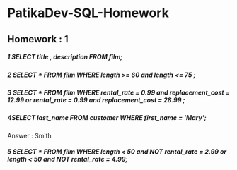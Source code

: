 # PatikaDev-SQL-Homework

## Homework : 1

#####  1  SELECT title , description FROM film;

#####  2 SELECT * FROM film WHERE length >= 60 and length <= 75 ;

##### 3 SELECT * FROM film WHERE rental_rate = 0.99 and replacement_cost = 12.99 or rental_rate = 0.99 and replacement_cost = 28.99 ; 

#####  4SELECT last_name FROM customer WHERE first_name = 'Mary';

Answer : Smith

##### 5 SELECT * FROM film WHERE length < 50 and NOT rental_rate = 2.99 or length < 50 and NOT rental_rate = 4.99;









